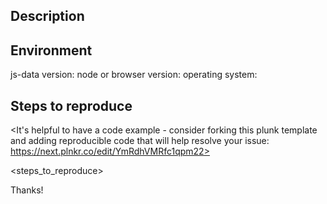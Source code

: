 ## Description

<description>

## Environment

js-data version:
node or browser version:
operating system:

## Steps to reproduce

<It's helpful to have a code example - consider forking this plunk template and adding reproducible code that will help resolve your issue: https://next.plnkr.co/edit/YmRdhVMRfc1qpm22>

<steps_to_reproduce>

Thanks!
